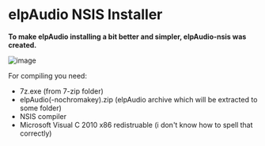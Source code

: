 # elpAudio NSIS Installer
**To make elpAudio installing a bit better and simpler, elpAudio-nsis was created.**

![image](https://github.com/user-attachments/assets/038c71e5-4770-44c7-8a42-3ba783dfa20b)


For compiling you need:
 - 7z.exe (from 7-zip folder)
 - elpAudio(-nochromakey).zip (elpAudio archive which will be extracted to some folder)
 - NSIS compiler
 - Microsoft Visual C 2010 x86 redistruable (i don't know how to spell that correctly)
